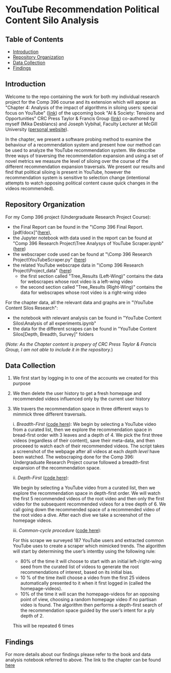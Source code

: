 # YouTube Recommendation Political Content Silo Analysis

## Table of Contents
* [Introduction](#introduction)
* [Repository Organization](*repository-organization)
* [Data Collection](*data-collection)
* [Findings](*findings)

## Introduction
Welcome to the repo containing the work for both my individual research project for the Comp 396 course and its extension which will appear as "Chapter 4: Analysis of the impact of algorithms in siloing users: special focus on YouTube" ([link](https://www.taylorfrancis.com/chapters/edit/10.1201/9781003261247-6/analysis-impact-algorithms-siloing-users-special-focus-youtube-joseph-vybihal-mika-desblancs?context=ubx&refId=12c02a41-5e92-4e23-b30e-11c994b58944)) of the upcoming book "AI & Society: Tensions and Opportunities" CRC Press Taylor & Francis Group ([link](https://www.taylorfrancis.com/books/edit/10.1201/9781003261247/ai-society-christo-el-morr)) co-authored by myself (Mika Desblancs) and Joseph Vybihal, Faculty Lecturer at McGill University ([personal website](https://www.cs.mcgill.ca/~jvybihal/index.php)).

In the chapter, we present a software probing method to examine the behaviour of a recommendation system and present how our method can be used to analyze the YouTube recommendation system. We describe three ways of traversing the recommendation expansion and using a set of novel metrics we measure the level of siloing over the course of the different recommendation expansion traversals. We present our results and find that political siloing is present in YouTube, however the recommendation system is sensitive to selection change (intentional attempts to watch opposing political content cause quick changes in the videos recommended).

## Repository Organization
For my Comp 396 project (Undergraduate Research Project Course): 
- the Final Report can be found in the "\Comp 396 Final Report.[pdf/docx]"([here](https://github.com/mika-jpd/YouTube_Radicalization_Recommendations/blob/master/Comp%20396%20Research%20Project/Comp%20396%20Final%20Report.pdf)),
- the Jupyter notebook with data used in the report can be found at "Comp 396 Research Project\Tree Analysys of YouTube Scraper.ipynb" ([here](https://github.com/mika-jpd/YouTube_Radicalization_Recommendations/blob/master/Comp%20396%20Research%20Project/Tree%20Analysys%20of%20YouTube%20Scraper.ipynb))
- the webscraper code used can be found at "\Comp 396 Research Project\YouTubeScraper.py" ([here](https://github.com/mika-jpd/YouTube_Radicalization_Recommendations/blob/master/Comp%20396%20Research%20Project/YouTubeScraper.py))
- the related YouTube webscrape data in "\Comp 396 Research Project\Project_data\" ([here](https://github.com/mika-jpd/YouTube_Radicalization_Recommendations/tree/master/Comp%20396%20Research%20Project/Project_data))
    - the first section called "Tree_Results (Left-Wing)" contains the data for webscrapes whose root video is a left-wing video
    - the second section called "Tree_Results (Right-Wing)" contains the data for webscrapes whose root video is a right-wing video

For the chapter data, all the relevant data and graphs are in "\YouTube Content Silos Research":
- the notebook with relevant analysis can be found in "YouTube Content Silos\Analysis of all experiments.ipynb"
- the data for the different scrapes can be found in "YouTube Content Silos\[Depth, Breadth, Survey]" folders

(*Note: As the Chapter content is propery of CRC Press Taylor & Francis Group, I am not able to include it in the repository.*)

## Data Collection
1. We first start by logging in to one of the accounts we created for this purpose
2. We then delete the user history to get a fresh homepage and recommended videos influenced only by the current user history
3. We travers the recommendation space in three different ways to mimmick three different traversals.


    i. *Breadth-First* ([code here](https://github.com/mika-jpd/YouTube_Radicalization_Recommendations/blob/master/YouTube%20Content%20Silos%20Research/Scripts/breadth_youtubescraper.py)):
    We begin by selecting a YouTube video from a curated list, then we explore the recommendation space in bread-first order with 3 leaves and a depth of 4. We pick the first three videos (regardless of their content), save their meta-data, and then proceeed to watch each of their recommended videos. The script takes a screenshot of the webpage after all videos at each *depth level* have been watched. 
    The webscraping done for the Comp 396: Undergraduate Research Project course followed a breadth-first expansion of the recommendation space.
    
    
    ii. *Depth-First* ([code here](https://github.com/mika-jpd/YouTube_Radicalization_Recommendations/blob/master/YouTube%20Content%20Silos%20Research/Scripts/depth_youtubescraper.py)):
    
    We begin by selecting a YouTube video from a curated list, then we explore the recommendation space in depth-first order. We will watch the first 5 recommended videos of the root video and then only the first video for the subsequent recommended videos for a tree depth of 6. We call going down the recommended space of a recommended video of the root video a dive. After each dive we take a screenshot of the homepage videos.
    
    
    iii. *Common-cycle procedure* ([code here](https://github.com/mika-jpd/YouTube_Radicalization_Recommendations/blob/master/YouTube%20Content%20Silos%20Research/Scripts/survey_youtubescraper.py)):

    For this scrape we surveyed 187 YouTube users and extracted common YouTube uses to create a scraper which mimicked trends.
The algorithm will start by determining the user’s intentby using the following rule: 
    * 80% of the time it will choose to start with an initial left-/right-wing seed from the curated list of videos to generate the root recommendations of interest, based on its initial bias.
    * 10 % of the time itwill choose a video from the first 25 videos automatically presented to it when it first logged in (called the homepage-videos).
    * 10% of the time it will scan the homepage-videos for an opposing point of view, choosing a random homepage video if no partisan video is found. The algorithm then performs a depth-first search of the recommendation space guided by the user’s intent for a ply depth of 2. 

    This will be repeated 6 times

## Findings
For more details about our findings please refer to the book and data analysis notebook referred to above. The link to the chapter can be found [here](https://www.taylorfrancis.com/chapters/edit/10.1201/9781003261247-6/analysis-impact-algorithms-siloing-users-special-focus-youtube-joseph-vybihal-mika-desblancs?context=ubx&refId=12c02a41-5e92-4e23-b30e-11c994b58944)
